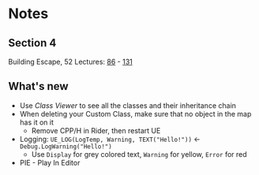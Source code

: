 # Notes
## Section 4
Building Escape, 52 Lectures: [86](https://www.udemy.com/course/unrealcourse/learn/lecture/16901268) - [131](https://www.udemy.com/course/unrealcourse/learn/lecture/17707454)

## What's new
- Use _Class Viewer_ to see all the classes and their inheritance chain
- When deleting your Custom Class, make sure that no object in the map has it on it
  - Remove CPP/H in Rider, then restart UE
- Logging: `UE_LOG(LogTemp, Warning, TEXT("Hello!"))` <- `Debug.LogWarning("Hello!")`
  - Use `Display` for grey colored text, `Warning` for yellow, `Error` for red
- PIE - Play In Editor
